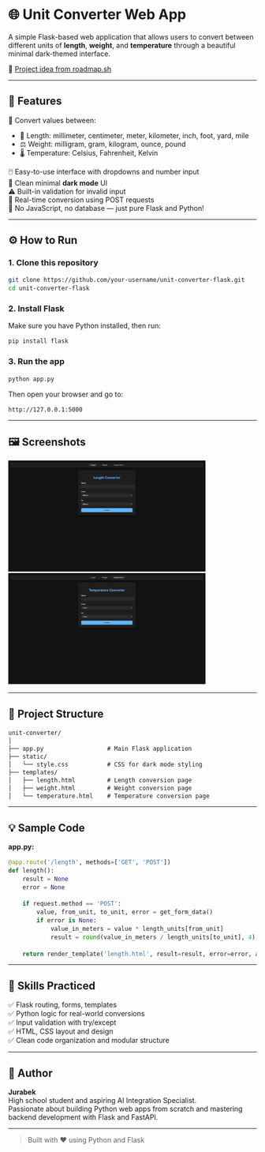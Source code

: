 # 🌐 Unit Converter Web App

A simple Flask-based web application that allows users to convert between different units of **length**, **weight**, and **temperature** through a beautiful minimal dark-themed interface.

📌 [Project idea from roadmap.sh](https://roadmap.sh/projects/unit-converter)

---

## 🚀 Features

🔁 Convert values between:
- 📏 Length: millimeter, centimeter, meter, kilometer, inch, foot, yard, mile  
- ⚖️ Weight: milligram, gram, kilogram, ounce, pound  
- 🌡️ Temperature: Celsius, Fahrenheit, Kelvin

🖱️ Easy-to-use interface with dropdowns and number input  
🎨 Clean minimal **dark mode** UI  
⚠️ Built-in validation for invalid input  
🔁 Real-time conversion using POST requests  
🧠 No JavaScript, no database — just pure Flask and Python!

---

## ⚙️ How to Run

### 1. Clone this repository

```bash
git clone https://github.com/your-username/unit-converter-flask.git
cd unit-converter-flask
```

### 2. Install Flask

Make sure you have Python installed, then run:

```bash
pip install flask
```

### 3. Run the app

```bash
python app.py
```

Then open your browser and go to:

```
http://127.0.0.1:5000
```

---

## 🖼️ Screenshots

<img src="screenshots/length.png" width="400"/> <img src="screenshots/temperature.png" width="400"/>

---

## 📁 Project Structure

```
unit-converter/
│
├── app.py                  # Main Flask application
├── static/
│   └── style.css           # CSS for dark mode styling
├── templates/
│   ├── length.html         # Length conversion page
│   ├── weight.html         # Weight conversion page
│   └── temperature.html    # Temperature conversion page
```

---

## 💡 Sample Code

**app.py:**
```python
@app.route('/length', methods=['GET', 'POST'])
def length():
    result = None
    error = None

    if request.method == 'POST':
        value, from_unit, to_unit, error = get_form_data()
        if error is None:
            value_in_meters = value * length_units[from_unit]
            result = round(value_in_meters / length_units[to_unit], 4)

    return render_template('length.html', result=result, error=error, active='length')
```

---

## 🧠 Skills Practiced

✅ Flask routing, forms, templates  
✅ Python logic for real-world conversions  
✅ Input validation with try/except  
✅ HTML, CSS layout and design  
✅ Clean code organization and modular structure

---

## 👤 Author

**Jurabek**  
High school student and aspiring AI Integration Specialist.  
Passionate about building Python web apps from scratch and mastering backend development with Flask and FastAPI.

---

> Built with ❤️ using Python and Flask

